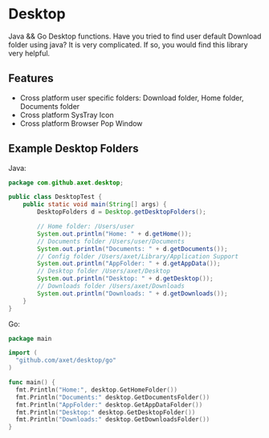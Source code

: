 # Desktop

Java && Go Desktop functions. Have you tried to find user default Download folder using java? It is very complicated. If so, you would find this library very helpful.

## Features

  * Cross platform user specific folders: Download folder, Home folder, Documents folder
  * Cross platform SysTray Icon
  * Cross platform Browser Pop Window

## Example Desktop Folders

Java:

```java
package com.github.axet.desktop;

public class DesktopTest {
    public static void main(String[] args) {
        DesktopFolders d = Desktop.getDesktopFolders();

        // Home folder: /Users/user
        System.out.println("Home: " + d.getHome());
        // Documents folder /Users/user/Documents
        System.out.println("Documents: " + d.getDocuments());
        // Config folder /Users/axet/Library/Application Support
        System.out.println("AppFolder: " + d.getAppData());
        // Desktop folder /Users/axet/Desktop
        System.out.println("Desktop: " + d.getDesktop());
        // Downloads folder /Users/axet/Downloads
        System.out.println("Downloads: " + d.getDownloads());
    }
}
```

Go:

```go
package main

import (
  "github.com/axet/desktop/go"
)

func main() {
  fmt.Println("Home:", desktop.GetHomeFolder())
  fmt.Println("Documents:" desktop.GetDocumentsFolder())
  fmt.Println("AppFolder:" desktop.GetAppDataFolder())
  fmt.Println("Desktop:" desktop.GetDesktopFolder())
  fmt.Println("Downloads:" desktop.GetDownloadsFolder())
}

```